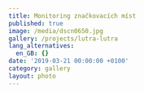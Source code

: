 ```yaml
---
title: Monitoring značkovacích míst
published: true
image: /media/dscn0650.jpg
gallery: /projects/lutra-lutra
lang_alternatives:
  en_GB: {}
date: '2019-03-21 00:00:00 +0100'
category: gallery
layout: photo
---
```


